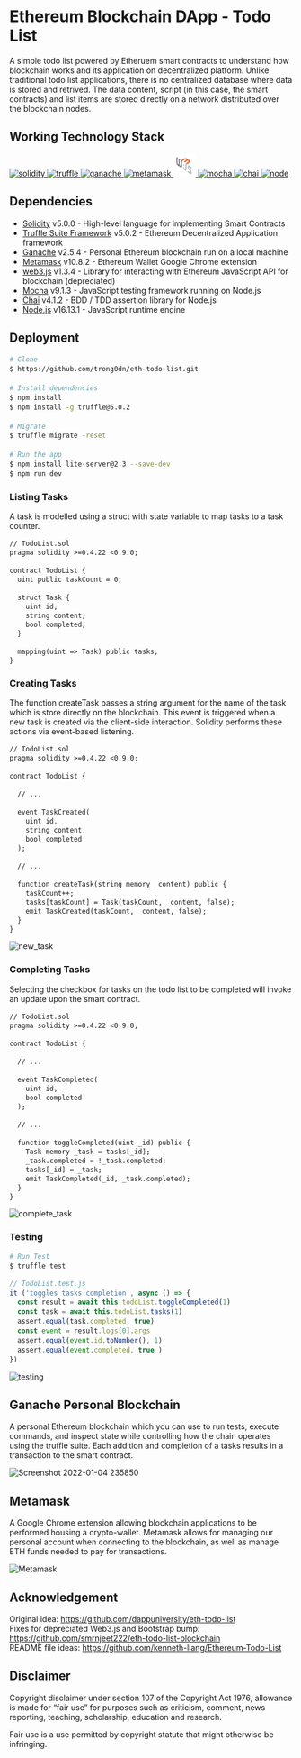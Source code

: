 # Ethereum Blockchain DApp - Todo List

A simple todo list powered by Etheruem smart contracts to understand how blockchain works and its application on decentralized platform. Unlike traditional todo list applications, there is no centralized database where data is stored and retrived. The data content, script (in this case, the smart contracts) and list items are stored directly on a network distributed over the blockchain nodes.

## Working Technology Stack
<p align="left"> 
  <a href="https://docs.soliditylang.org/en/v0.5.3/" target="_blank"> <img src="https://docs.soliditylang.org/en/v0.5.3/_images/logo.svg" alt="solidity" width="40" height="40"/> </a> 
  <a href="https://www.trufflesuite.com/truffle" target="_blank"> <img src="https://trufflesuite.com/img/truffle-logo-light.svg" alt="truffle" width="40" height="40"/> </a> 
  <a href="https://www.trufflesuite.com/ganache" target="_blank"> <img src="https://camo.githubusercontent.com/d70319ac2c816ab8bfa160416533097e3360b8afd08f920da37a4556ed77058c/68747470733a2f2f74727566666c6573756974652e6769746875622e696f2f67616e616368652f6173736574732f696d672f67616e616368652d6c6f676f2d6461726b2e737667" alt="ganache" width="40" height="40"/> </a> 
  <a href="https://metamask.io/" target="_blank"> <img src="https://raw.githubusercontent.com/MetaMask/brand-resources/master/SVG/metamask-fox.svg" alt="metamask" width="40" height="40"/> </a> 
  <a href="https://web3js.readthedocs.io/en/v1.3.4/" target="_blank"> <img src="https://raw.githubusercontent.com/ChainSafe/web3.js/1.x/assets/logo/web3js.jpg" alt="web3js" width="40" height="40"/> </a> 
  <a href="https://mochajs.org/" target="_blank"> <img src="https://www.vectorlogo.zone/logos/mochajs/mochajs-icon.svg" alt="mocha" width="40" height="40"/> </a> 
  <a href="https://www.chaijs.com/" target="_blank"> <img src="https://gist.githubusercontent.com/keithamus/3d8cfbaeddf8bdf5f7cd94a3bdae0934/raw/63ca295f3aa7e1b94b598d84dfe0330383497a8c/Chai%2520Logo.svg" alt="chai" width="40" height="40"/> </a> 
  <a href="https://nodejs.org/en/" target="_blank"> <img src="https://nodejs.org/static/images/logo.svg" alt="node" width="40" height="40"/> </a> 
</p>

## Dependencies
* [Solidity](https://docs.soliditylang.org/en/v0.8.11/) v5.0.0 - High-level language for implementing Smart Contracts 
* [Truffle Suite Framework](https://www.trufflesuite.com/truffle) v5.0.2 - Ethereum Decentralized Application framework 
* [Ganache](https://www.trufflesuite.com/ganache) v2.5.4 - Personal Ethereum blockchain run on a local machine
* [Metamask](https://metamask.io/) v10.8.2 - Ethereum Wallet Google Chrome extension 
* [web3.js](https://web3js.readthedocs.io/en/v1.3.4/) v1.3.4 - Library for interacting with Ethereum JavaScript API for blockchain (depreciated)
* [Mocha](https://mochajs.org/) v9.1.3 - JavaScript testing framework running on Node.js
* [Chai](https://www.chaijs.com/) v4.1.2 - BDD / TDD assertion library for Node.js
* [Node.js](https://nodejs.org/en/) v16.13.1 - JavaScript runtime engine

## Deployment 
```bash
# Clone 
$ https://github.com/trong0dn/eth-todo-list.git

# Install dependencies 
$ npm install
$ npm install -g truffle@5.0.2

# Migrate 
$ truffle migrate -reset

# Run the app
$ npm install lite-server@2.3 --save-dev
$ npm run dev
```

### Listing Tasks
A task is modelled using a struct with state variable to map tasks to a task counter.

```solidity
// TodoList.sol
pragma solidity >=0.4.22 <0.9.0;

contract TodoList {
  uint public taskCount = 0;

  struct Task {
    uint id;
    string content;
    bool completed;
  }

  mapping(uint => Task) public tasks;
}
```

### Creating Tasks 

The function createTask passes a string argument for the name of the task which is store directly on the blockchain. This event is triggered when a new task is created via the client-side interaction. Solidity performs these actions via event-based listening. 

```solidity
// TodoList.sol
pragma solidity >=0.4.22 <0.9.0;

contract TodoList {

  // ...

  event TaskCreated(
    uint id,
    string content,
    bool completed
  );

  // ...

  function createTask(string memory _content) public {
    taskCount++;
    tasks[taskCount] = Task(taskCount, _content, false);
    emit TaskCreated(taskCount, _content, false);
  }
}
```

![new_task](https://user-images.githubusercontent.com/55768917/148163029-020e830f-8677-4c2b-84f7-d1f9b5e2fa52.gif)

### Completing Tasks

Selecting the checkbox for tasks on the todo list to be completed will invoke an update upon the smart contract. 

```solidity
// TodoList.sol
pragma solidity >=0.4.22 <0.9.0;

contract TodoList {

  // ...

  event TaskCompleted(
    uint id,
    bool completed
  );

  // ...

  function toggleCompleted(uint _id) public {
    Task memory _task = tasks[_id];
    _task.completed = !_task.completed;
    tasks[_id] = _task;
    emit TaskCompleted(_id, _task.completed);
  }
}
```

![complete_task](https://user-images.githubusercontent.com/55768917/148163040-9a482d01-64f9-43ae-bec3-b7e77fa5ead1.gif)

### Testing
```bash
# Run Test 
$ truffle test 
```

```javascript
// TodoList.test.js
it ('toggles tasks completion', async () => {
  const result = await this.todoList.toggleCompleted(1)
  const task = await this.todoList.tasks(1)
  assert.equal(task.completed, true)
  const event = result.logs[0].args 
  assert.equal(event.id.toNumber(), 1)
  assert.equal(event.completed, true )
})
```

![testing](https://user-images.githubusercontent.com/55768917/148163313-1c9c2e49-590a-45b7-9488-69ad739b0a9a.png)

## Ganache Personal Blockchain 
A personal Ethereum blockchain which you can use to run tests, execute commands, and inspect state while controlling how the chain operates using the truffle suite. Each addition and completion of a tasks results in a transaction to the smart contract.

![Screenshot 2022-01-04 235850](https://user-images.githubusercontent.com/55768917/148163360-cc8cea95-9cab-4b27-90e3-845c22cd6054.png)

## Metamask

A Google Chrome extension allowing blockchain applications to be performed housing a crypto-wallet. Metamask allows for managing our personal account when connecting to the blockchain, as well as manage ETH funds needed to pay for transactions. 

![Metamask](https://user-images.githubusercontent.com/55768917/148163515-c72ddadd-bf4c-473f-adc9-2280882a0cae.png)

## Acknowledgement

Original idea: https://github.com/dappuniversity/eth-todo-list <br>
Fixes for depreciated Web3.js and Bootstrap bump: https://github.com/smrnjeet222/eth-todo-list-blockchain <br>
README file ideas: https://github.com/kenneth-liang/Ethereum-Todo-List <br>

## Disclaimer

Copyright disclaimer under section 107 of the Copyright Act 1976, 
allowance is made for “fair use” for purposes such as criticism, 
comment, news reporting, teaching, scholarship, education and research.

Fair use is a use permitted by copyright statute that might otherwise 
be infringing.
